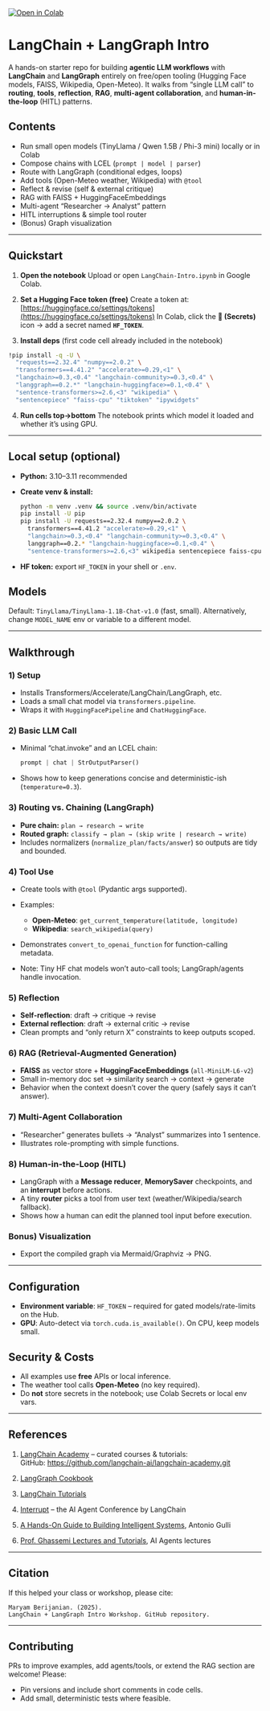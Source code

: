 <a href="https://colab.research.google.com/drive/1WLSjEqJAkvs4BXLG9V8eYJonBIzas4Yf#scrollTo=NbqLXtfPIzJR" target="_blank" rel="noopener">
  <img src="https://colab.research.google.com/assets/colab-badge.svg" alt="Open in Colab">
</a>

# LangChain + LangGraph Intro

A hands-on starter repo for building **agentic LLM workflows** with **LangChain** and **LangGraph** entirely on free/open tooling (Hugging Face models, FAISS, Wikipedia, Open-Meteo). It walks from “single LLM call” to **routing**, **tools**, **reflection**, **RAG**, **multi-agent collaboration**, and **human-in-the-loop** (HITL) patterns.

## Contents

* Run small open models (TinyLlama / Qwen 1.5B / Phi-3 mini) locally or in Colab
* Compose chains with LCEL (`prompt | model | parser`)
* Route with LangGraph (conditional edges, loops)
* Add tools (Open-Meteo weather, Wikipedia) with `@tool`
* Reflect & revise (self & external critique)
* RAG with FAISS + HuggingFaceEmbeddings
* Multi-agent “Researcher → Analyst” pattern
* HITL interruptions & simple tool router
* (Bonus) Graph visualization

---

## Quickstart

1. **Open the notebook**
   Upload or open `LangChain-Intro.ipynb` in Google Colab.

2. **Set a Hugging Face token (free)**
   Create a token at: [https://huggingface.co/settings/tokens](https://huggingface.co/settings/tokens)
   In Colab, click the **🔑 (Secrets)** icon → add a secret named **`HF_TOKEN`**.

3. **Install deps** (first code cell already included in the notebook)

```bash
!pip install -q -U \
  "requests==2.32.4" "numpy==2.0.2" \
  "transformers==4.41.2" "accelerate>=0.29,<1" \
  "langchain>=0.3,<0.4" "langchain-community>=0.3,<0.4" \
  "langgraph==0.2.*" "langchain-huggingface>=0.1,<0.4" \
  "sentence-transformers>=2.6,<3" "wikipedia" \
  "sentencepiece" "faiss-cpu" "tiktoken" "ipywidgets"
```

4. **Run cells top→bottom**
   The notebook prints which model it loaded and whether it’s using GPU.

---

## Local setup (optional)

* **Python:** 3.10–3.11 recommended
* **Create venv & install:**

  ```bash
  python -m venv .venv && source .venv/bin/activate
  pip install -U pip
  pip install -U requests==2.32.4 numpy==2.0.2 \
    transformers==4.41.2 "accelerate>=0.29,<1" \
    "langchain>=0.3,<0.4" "langchain-community>=0.3,<0.4" \
    langgraph==0.2.* "langchain-huggingface>=0.1,<0.4" \
    "sentence-transformers>=2.6,<3" wikipedia sentencepiece faiss-cpu tiktoken ipywidgets
  ```
* **HF token:** export `HF_TOKEN` in your shell or `.env`.

## Models

Default: `TinyLlama/TinyLlama-1.1B-Chat-v1.0` (fast, small).
Alternatively, change `MODEL_NAME` env or variable to a different model.

---

## Walkthrough

### 1) Setup

* Installs Transformers/Accelerate/LangChain/LangGraph, etc.
* Loads a small chat model via `transformers.pipeline`.
* Wraps it with `HuggingFacePipeline` and `ChatHuggingFace`.

### 2) Basic LLM Call

* Minimal “chat.invoke” and an LCEL chain:

  ```python
  prompt | chat | StrOutputParser()
  ```
* Shows how to keep generations concise and deterministic-ish (`temperature=0.3`).

### 3) **Routing vs. Chaining** (LangGraph)

* **Pure chain:** `plan → research → write`
* **Routed graph:** `classify → plan → (skip write | research → write)`
* Includes normalizers (`normalize_plan/facts/answer`) so outputs are tidy and bounded.

### 4) **Tool Use**

* Create tools with `@tool` (Pydantic args supported).
* Examples:

  * **Open-Meteo**: `get_current_temperature(latitude, longitude)`
  * **Wikipedia**: `search_wikipedia(query)`
* Demonstrates `convert_to_openai_function` for function-calling metadata.
* Note: Tiny HF chat models won’t auto-call tools; LangGraph/agents handle invocation.

### 5) **Reflection**

* **Self-reflection**: draft → critique → revise
* **External reflection**: draft → external critic → revise
* Clean prompts and “only return X” constraints to keep outputs scoped.

### 6) **RAG (Retrieval-Augmented Generation)**

* **FAISS** as vector store + **HuggingFaceEmbeddings** (`all-MiniLM-L6-v2`)
* Small in-memory doc set → similarity search → context → generate
* Behavior when the context doesn’t cover the query (safely says it can’t answer).

### 7) **Multi-Agent Collaboration**

* “Researcher” generates bullets → “Analyst” summarizes into 1 sentence.
* Illustrates role-prompting with simple functions.

### 8) **Human-in-the-Loop (HITL)**

* LangGraph with a **Message reducer**, **MemorySaver** checkpoints, and an **interrupt** before actions.
* A tiny **router** picks a tool from user text (weather/Wikipedia/search fallback).
* Shows how a human can edit the planned tool input before execution.

### Bonus) **Visualization**

* Export the compiled graph via Mermaid/Graphviz → PNG.

---

## Configuration

* **Environment variable**: `HF_TOKEN` – required for gated models/rate-limits on the Hub.  
* **GPU**: Auto-detect via `torch.cuda.is_available()`. On CPU, keep models small.

<!--## Troubleshooting)-->
<!--CUDA OOM / slow runs: switch to TinyLlama; lower `max_new_tokens`; use CPU if GPU is flaky.-->
<!--HF auth errors: ensure `HF_TOKEN` is set in Colab Secrets (exact name) and restart runtime.-->
<!--Wikipedia errors: the `wikipedia` Python lib can raise disambiguation errors; the tool handles most, but try a more specific query.-->
<!--Version conflicts: the notebook pins versions—use the provided `pip` cell unmodified.-->

## Security & Costs

* All examples use **free** APIs or local inference.
* The weather tool calls **Open-Meteo** (no key required).
* Do **not** store secrets in the notebook; use Colab Secrets or local env vars.

---

## References
1. [LangChain Academy](https://academy.langchain.com/courses/intro-to-langgraph) – curated courses & tutorials:    
  GitHub: <https://github.com/langchain-ai/langchain-academy.git>

2. [LangGraph Cookbook](https://github.com/abhishekmaroon5/langgraph-cookbook)

3. [LangChain Tutorials](https://python.langchain.com/docs/tutorials/)

4. [Interrupt](https://interrupt.langchain.com/) – the AI Agent Conference by LangChain  

5. [A Hands-On Guide to Building Intelligent Systems](https://docs.google.com/document/d/1rsaK53T3Lg5KoGwvf8ukOUvbELRtH-V0LnOIFDxBryE/preview?tab=t.0), Antonio Gulli

6. [Prof. Ghassemi Lectures and Tutorials](https://www.youtube.com/@ghassemi), AI Agents lectures
---

## Citation

If this helped your class or workshop, please cite:

```
Maryam Berijanian. (2025).
LangChain + LangGraph Intro Workshop. GitHub repository.
```
---

## Contributing

PRs to improve examples, add agents/tools, or extend the RAG section are welcome! Please:

* Pin versions and include short comments in code cells.
* Add small, deterministic tests where feasible.

